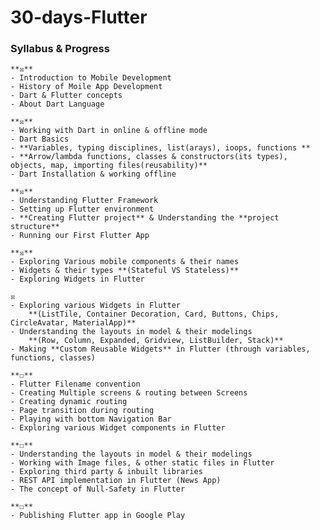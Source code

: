 # 30-days-Flutter
### Syllabus & Progress
    **☒**
    - Introduction to Mobile Development
    - History of Moile App Development
    - Dart & Flutter concepts
    - About Dart Language

    **☒**
    - Working with Dart in online & offline mode
    - Dart Basics
    - **Variables, typing disciplines, list(arays), ioops, functions **
    - **Arrow/lambda functions, classes & constructors(its types), objects, map, importing files(reusability)**
    - Dart Installation & working offline

    **☒**
    - Understanding Flutter Framework
    - Setting up Flutter environment
    - **Creating Flutter project** & Understanding the **project structure**
    - Running our First Flutter App

    **☒**
    - Exploring Various mobile components & their names
    - Widgets & their types **(Stateful VS Stateless)**
    - Exploring Widgets in Flutter

    ☒
    - Exploring various Widgets in Flutter
        **(ListTile, Container Decoration, Card, Buttons, Chips, CircleAvatar, MaterialApp)**
    - Understanding the layouts in model & their modelings
        **(Row, Column, Expanded, Gridview, ListBuilder, Stack)**
    - Making **Custom Reusable Widgets** in Flutter (through variables, functions, classes)
    
    **☐**
    - Flutter Filename convention
    - Creating Multiple screens & routing between Screens
    - Creating dynamic routing
    - Page transition during routing
    - Playing with bottom Navigation Bar
    - Exploring various Widget components in Flutter
    
    **☐**
    - Understanding the layouts in model & their modelings
    - Working with Image files, & other static files in Flutter
    - Exploring third party & inbuilt libraries
    - REST API implementation in Flutter (News App)
    - The concept of Null-Safety in Flutter
    
    **☐**
    - Publishing Flutter app in Google Play
